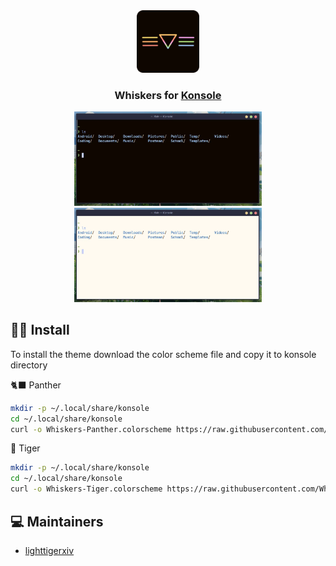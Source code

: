 <div align="center">

<img src="https://raw.githubusercontent.com/Whiskers-Color-Scheme/assets/main/logos/readme-logo.png" width="100">

### Whiskers for [Konsole](https://konsole.kde.org/)

<div>
    <img src="panther-preview.webp" width="300">
    <img src="tiger-preview.webp" width="300">
</div>
</div>

## 👷‍♂️ Install

To install the theme download the color scheme file and copy it to konsole directory

🐈‍⬛ Panther

```bash
mkdir -p ~/.local/share/konsole
cd ~/.local/share/konsole
curl -o Whiskers-Panther.colorscheme https://raw.githubusercontent.com/Whiskers-Color-Scheme/konsole/master/src/panther.colorscheme
```

🐯 Tiger

```bash
mkdir -p ~/.local/share/konsole
cd ~/.local/share/konsole
curl -o Whiskers-Tiger.colorscheme https://raw.githubusercontent.com/Whiskers-Color-Scheme/konsole/master/src/tiger.colorscheme
```

## 💻 Maintainers

- [lighttigerxiv](https://github.com/lighttigerXIV)
